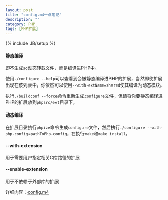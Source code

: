 ```yaml
---
layout: post
title: "config.m4一点笔记"
description: ""
category: PHP
tags: [PHP扩展]
---
```

{% include JB/setup %}

#### 静态编译

即不生成`so`动态转载文件，而是编译进PHP中。

使用`./configure --help`可以查看到会被静态编译进PHP的扩展，当然即使扩展出现在该列表中，你依然可以使用`--with-extName=shared`使其编译为动态模块。

执行`./buildconf --force`命令重新生成`configure`文件，但请将你要静态编译进PHP的扩展放到`phpsrc/ext`目录下。

<!--more-->

#### 动态编译

在扩展目录执行`phpize`命令生成`configure`文件，然后执行`./configure --with-php-config=pathToPhp-config`，在执行`make`和`make install`。

#### --with-extension

用于需要用户指定相关C库路径的扩展

#### --enable-extension

用于不依赖于外部库的扩展

详细内容：[config.m4](http://www.php.net/manual/en/internals2.buildsys.configunix.php)